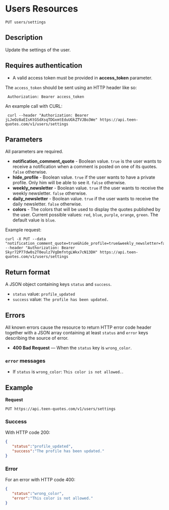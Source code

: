 # Users Resources

    PUT users/settings

## Description
Update the settings of the user.

## Requires authentication
* A valid access token must be provided in **access_token** parameter.

The `access_token` should be sent using an HTTP header like so:

     Authorization: Bearer access_token

An example call with CURL:

     curl --header "Authorization: Bearer jLJeOz8aEIsKtGSdXsqTDGxmtEduUGkZTVJBo3We" https://api.teen-quotes.com/v1/users/settings

## Parameters
All parameters are required.

- **notification_comment_quote** - Boolean value. `true` is the user wants to receive a notification when a comment is posted on one of its quotes. `false` otherwise.
- **hide_profile** - Boolean value. `true` if the user wants to have a private profile. Only him will be able to see it. `false` otherwise.
- **weekly_newsletter** - Boolean value. `true` if the user wants to receive the weekly newsletter. `false` otherwise.
- **daily_newsletter** - Boolean value. `true` if the user wants to receive the daily newsletter. `false` otherwise.
- **colors** - The colors that will be used to display the quotes published by the user. Current possible values: `red`, `blue`, `purple`, `orange`, `green`. The default value is `blue`.

Example request:

    curl -X PUT --data "notification_comment_quote=true&hide_profile=true&weekly_newsletter=false&daily_newsletter=false&colors=blue" --header "Authorization: Bearer Skyr72P77dw0s2T0eulz7VgDmfntgLWkx7cN13DH" https://api.teen-quotes.com/v1/users/settings

## Return format
A JSON object containing keys `status` and `success`.

- `status` value: `profile_updated`
- `success` value: `The profile has been updated.`

## Errors
All known errors cause the resource to return HTTP error code header together with a JSON array containing at least `status` and `error` keys describing the source of error.

- **400 Bad Request** — When the `status` key is `wrong_color`.

### `error` messages
- If `status` is `wrong_color`: `This color is not allowed.`.

## Example
**Request**

    PUT https://api.teen-quotes.com/v1/users/settings

### Success
With HTTP code 200:
``` json
{
   "status":"profile_updated",
   "success":"The profile has been updated."
}
```

### Error
For an error with HTTP code 400:
``` json
{
   "status":"wrong_color",
   "error":"This color is not allowed."
}
```